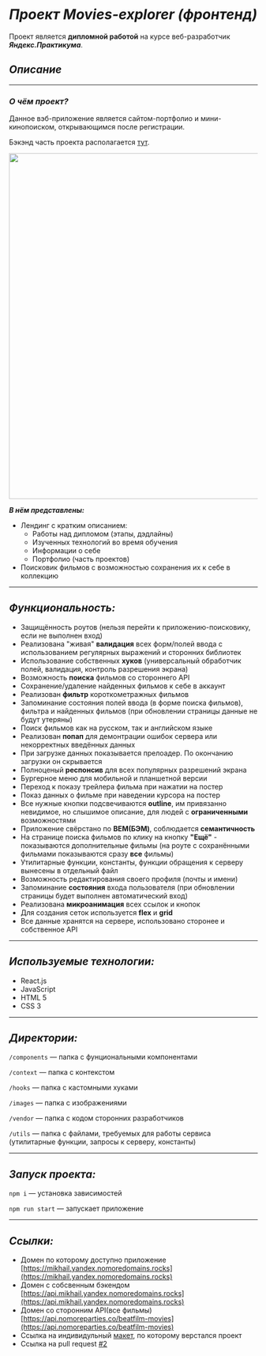 # ***Проект Movies-explorer (фронтенд)***
Проект является **дипломной работой** на курсе веб-разработчик ***Яндекс.Практикума***.
## *Описание*
----
### ***О чём проект?***

Данное вэб-приложение является сайтом-портфолио и мини-кинопоиском, открывающимся после регистрации.

Бэкэнд часть проекта располагается [тут](https://github.com/MikhailYandex/movies-explorer-api).

<p align="center"><a href="https://mikhail.yandex.nomoredomains.rocks" target="_blank"><img src="https://github.com/MikhailYandex/movies-explorer-frontend/assets/114576286/f3aa8813-56c2-4d19-8a64-1ce0de81e49e" width="700px"></a></p>

***В нём представлены:***


* Лендинг c кратким описанием:
  + Работы над дипломом (этапы, дэдлайны)
  + Изученных технологий во время обучения
  + Информации о себе
  + Портфолио (часть проектов)
* Поисковик фильмов с возможностью сохранения их к себе в коллекцию

---
## *Функциональность:*
* Защищённость роутов (нельзя перейти к приложению-поисковику, если не выполнен вход)
* Реализована "живая" **валидация** всех форм/полей ввода с использованием регулярных выражений и сторонних библиотек
* Использование собственных **хуков** (универсальный обработчик полей, валидация, контроль разрешения экрана)
* Возможность **поиска** фильмов со стороннего API
* Сохранение/удаление найденных фильмов к себе в аккаунт
* Реализован **фильтр** короткометражных фильмов
* Запоминание состояния полей ввода (в форме поиска фильмов), фильтра и найденных фильмов (при обновлении страницы данные не будут утеряны)
* Поиск фильмов как на русском, так и английском языке
* Реализован **попап** для демонтрации ошибок сервера или некорректных введённых данных
* При загрузке данных показывается прелоадер. По окончанию загрузки он скрывается
* Полноценый **респонсив** для всех популярных разрешений экрана
* Бургерное меню для мобильной и планшетной версии
* Переход к показу трейлера фильма при нажатии на постер
* Показ данных о фильме при наведении курсора на постер
* Все нужные кнопки подсвечиваются **outline**, им привязанно невидимое, но слышимое описание, для людей с **ограниченными** возможностями
* Приложение свёрстано по **BEM(БЭМ)**, соблюдается **семантичность**
* На странице поиска фильмов по клику на кнопку **"Ещё"** - показываются дополнительные фильмы (на роуте с сохранёнными фильмами показываются сразу **все** фильмы)
* Утилитарные функции, константы, функции обращения к серверу вынесены в отдельный файл
* Возможность редактирования своего профиля (почты и имени)
* Запоминание **состояния** входа пользователя (при обновлении страницы будет выполнен автоматический вход)
* Реализована **микроанимация** всех ссылок и кнопок
* Для создания сеток используется **flex** и **grid**
* Все данные хранятся на сервере, использовано сторонее и собственное API

---
## *Используемые технологии:*

* React.js
* JavaScript
* HTML 5
* CSS 3
---

## *Директории:*

`/components` — папка с фунциональными компонентами

`/context` — папка с контекстом

`/hooks` — папка с кастомными хуками

`/images` — папка c изображениями

`/vendor` — папка с кодом сторонних разработчиков

`/utils` — папка с файлами, требуемых для работы сервиса (утилитарные функции, запросы к серверу, константы)

---
## *Запуск проекта:*
`npm i` — установка зависимостей

`npm run start` — запускает приложение

---
## *Ссылки:*

* Домен по которому доступно приложение [https://mikhail.yandex.nomoredomains.rocks](https://mikhail.yandex.nomoredomains.rocks)
* Домен с собсвенным бэкендом [https://api.mikhail.yandex.nomoredomains.rocks](https://api.mikhail.yandex.nomoredomains.rocks)
* Домен со сторонним API(все фильмы) [https://api.nomoreparties.co/beatfilm-movies](https://api.nomoreparties.co/beatfilm-movies)
* Ссылка на индивидульный [макет](https://www.figma.com/file/HtlLitBq6LbT9wAvATqTUu/Diploma-(Copy)?type=design&node-id=891-3857&t=aY7Llf2ToGoaWKph-0), по которому верстался проект
* Ссылка на pull request [#2](https://github.com/MikhailYandex/movies-explorer-frontend/pull/2)

